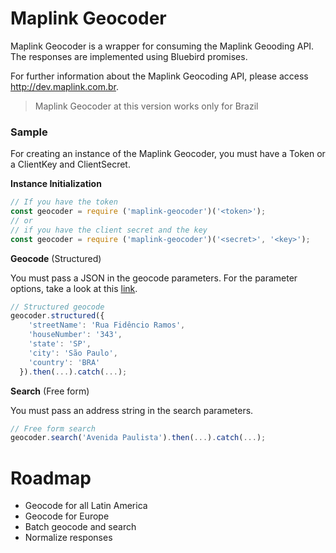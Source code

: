# Maplink Geocoder

Maplink Geocoder is a wrapper for consuming the Maplink Geooding API. The responses are implemented using Bluebird promises.

For further information about the Maplink Geocoding API, please access http://dev.maplink.com.br.

> Maplink Geocoder at this version works only for Brazil

### Sample

For creating an instance of the Maplink Geocoder, you must have a Token or a ClientKey and ClientSecret.

**Instance Initialization**

```javascript
// If you have the token
const geocoder = require ('maplink-geocoder')('<token>');
// or
// if you have the client secret and the key
const geocoder = require ('maplink-geocoder')('<secret>', '<key>');
```

**Geocode** (Structured)

You must pass a JSON in the geocode parameters. For the parameter options, take a look at this [link](http://dev.maplink.com.br/pt/v2/maplinkapi-geocode/).

```javascript
// Structured geocode
geocoder.structured({
    'streetName': 'Rua Fidêncio Ramos',
    'houseNumber': '343',
    'state': 'SP',
    'city': 'São Paulo',
    'country': 'BRA'
  }).then(...).catch(...);
```

**Search** (Free form)

You must pass an address string in the search parameters.

```javascript
// Free form search
geocoder.search('Avenida Paulista').then(...).catch(...);
```

# Roadmap

* Geocode for all Latin America
* Geocode for Europe
* Batch geocode and search
* Normalize responses
